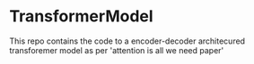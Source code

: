 # TransformerModel
This repo contains the code to a encoder-decoder architecured transforemer model as per 'attention is all we need paper'
